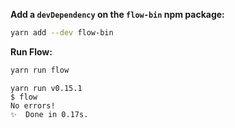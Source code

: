 **Add a `devDependency` on the `flow-bin` npm package:**

```sh
yarn add --dev flow-bin
```

**Run Flow:**

```sh
yarn run flow
```

```
yarn run v0.15.1
$ flow
No errors!
✨  Done in 0.17s.
```
